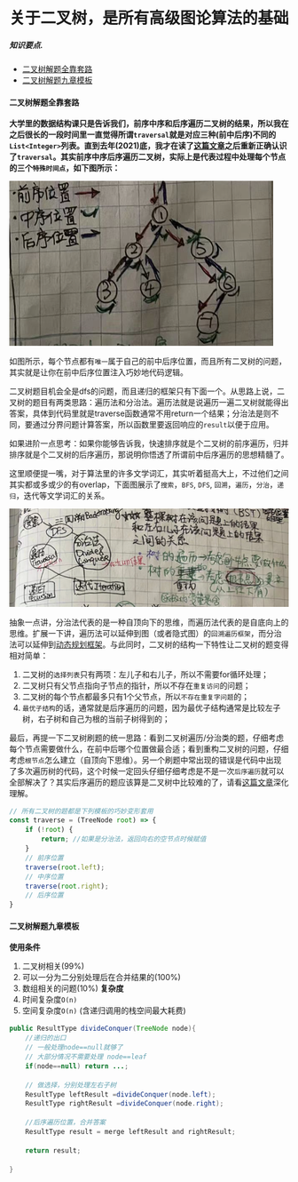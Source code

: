 # 关于二叉树，是所有高级图论算法的基础
##### 知识要点.
- [二叉树解题全靠套路](#二叉树解题全靠套路) 
- [二叉树解题九章模板](#二叉树解题九章模板) 

#### **二叉树解题全靠套路**
**大学里的数据结构课只是告诉我们，前序中序和后序遍历二叉树的结果，所以我在之后很长的一段时间里一直觉得所谓`traversal`就是对应三种(前中后序)不同的`List<Integer>`列表。直到去年(2021)底，我才在读了[这篇文章](https://labuladong.github.io/algo/2/19/22/)之后重新正确认识了`traversal`。其实前序中序后序遍历二叉树，实际上是代表过程中处理每个节点的三个`特殊时间点`，如下图所示：**

![](../pictures/tree/1.png)

如图所示，每个节点都有`唯一`属于自己的前中后序位置，而且所有二叉树的问题，其实就是让你在前中后序位置注入巧妙地代码逻辑。

二叉树题目机会全是dfs的问题，而且递归的框架只有下面一个。从思路上说，二叉树的题目有两类思路：遍历法和分治法。遍历法就是说遍历一遍二叉树就能得出答案，具体到代码里就是traverse函数通常不用return一个结果；分治法是则不同，要通过分界问题计算答案，所以函数里要返回响应的`result`以便于应用。

如果进阶一点思考：如果你能够告诉我，快速排序就是个二叉树的前序遍历，归并排序就是个二叉树的后序遍历，那说明你悟透了所谓前中后序遍历的思想精髓了。

这里顺便提一嘴，对于算法里的许多文学词汇，其实听着挺高大上，不过他们之间其实都或多或少的有overlap，下面图展示了`搜索`，`BFS`, `DFS`, `回溯`，`遍历`，`分治`，`递归`，迭代等文学词汇的关系。

![](../pictures/tree/2.png)

抽象一点讲，分治法代表的是一种自顶向下的思维，而遍历法代表的是自底向上的思维。扩展一下讲，遍历法可以延伸到图（或者隐式图）的`回溯遍历框架`，而分治法可以延伸到[动态规划框架](./coding/dp/index)。与此同时，二叉树的结构一下特性让二叉树的题变得相对简单：
1. 二叉树的`选择列表`只有两项：左儿子和右儿子，所以不需要for循环处理；
2. 二叉树只有父节点指向子节点的指针，所以不存在`重复访问`的问题；
3. 二叉树的每个节点都最多只有1个父节点，所以`不存在重复字问题`的；
4. `最优子结构`的话，通常就是后序遍历的问题，因为最优子结构通常是比较左子树，右子树和自己为根的当前子树得到的；

最后，再提一下二叉树刷题的统一思路：看到二叉树遍历/分治类的题，仔细考虑每个节点需要做什么，在前中后哪个位置做最合适；看到重构二叉树的问题，仔细考虑`根节点`怎么建立（自顶向下思维）。另一个刷题中常出现的错误是代码中出现了多次遍历树的代码，这个时候一定回头仔细仔细考虑是不是一次`后序遍历`就可以全部解决了？其实后序遍历的题应该算是二叉树中比较难的了，请看[这篇文章](./coding/tree/postorder)深化理解。

```js
// 所有二叉树的题都是下列模板的巧妙变形套用
const traverse = (TreeNode root) => {
    if (!root) {
        return; //如果是分治法，返回向右的空节点时候赋值
    }
    // 前序位置
    traverse(root.left);
    // 中序位置
    traverse(root.right);
    // 后序位置
}
```

#### **二叉树解题九章模板**
**使用条件**
1. 二叉树相关(99%)
1. 可以一分为二分别处理后在合并结果的(100%)
1. 数组相关的问题(10%)
**复杂度**
1. 时间复杂度`O(n)`
1. 空间复杂度`O(n)` (含递归调用的栈空间最大耗费)

```java
public ResultType divideConquer(TreeNode node){
    //递归的出口
    // 一般处理node==null就够了
    // 大部分情况不需要处理 node==leaf
    if(node==null) return ...;

    // 做选择，分别处理左右子树
    ResultType leftResult =divideConquer(node.left);
    ResultType rightResult =divideConquer(node.right);

    //后序遍历位置，合并答案
    ResultType result = merge leftResult and rightResult;

    return result;

}
```